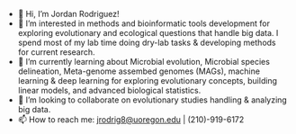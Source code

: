 - 👋 Hi, I’m Jordan Rodriguez!
- 👀 I’m interested in methods and bioinformatic tools development for exploring evolutionary and ecological questions that handle big data. I spend most of my lab time doing dry-lab tasks & developing methods for current research.
- 🌱 I’m currently learning about Microbial evolution, Microbial species delineation, Meta-genome assembed genomes (MAGs), machine learning & deep learning for exploring evolutionary concepts, building linear models, and advanced biological statistics. 
- 💞️ I’m looking to collaborate on evolutionary studies handling & analyzing big data.
- 📫 How to reach me: jrodrig8@uoregon.edu | (210)-919-6172 


<!---
Jrodriguez216/Jrodriguez216 is a ✨ special ✨ repository because its `README.md` (this file) appears on your GitHub profile.
You can click the Preview link to take a look at your changes.
--->
